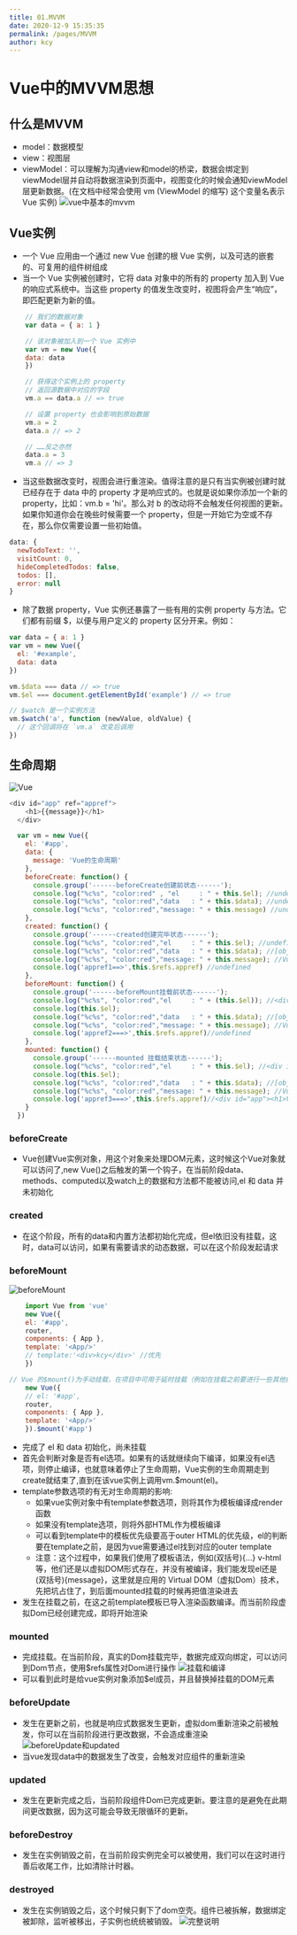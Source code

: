 ```yaml
---
title: 01.MVVM
date: 2020-12-9 15:35:35
permalink: /pages/MVVM
author: kcy
---
```


# Vue中的MVVM思想

## 什么是MVVM
* model：数据模型
* view：视图层
* viewModel：可以理解为沟通view和model的桥梁，数据会绑定到viewModel层并自动将数据渲染到页面中，视图变化的时候会通知viewModel层更新数据。(在文档中经常会使用 vm (ViewModel 的缩写) 这个变量名表示 Vue 实例)
![vue中基本的mvvm](https://user-gold-cdn.xitu.io/2018/6/24/16430751f343e886?imageslim)
## Vue实例
* 一个 Vue 应用由一个通过 new Vue 创建的根 Vue 实例，以及可选的嵌套的、可复用的组件树组成
* 当一个 Vue 实例被创建时，它将 data 对象中的所有的 property 加入到 Vue 的响应式系统中。当这些 property 的值发生改变时，视图将会产生“响应”，即匹配更新为新的值。
```javascript
    // 我们的数据对象
    var data = { a: 1 }

    // 该对象被加入到一个 Vue 实例中
    var vm = new Vue({
    data: data
    })

    // 获得这个实例上的 property
    // 返回源数据中对应的字段
    vm.a == data.a // => true

    // 设置 property 也会影响到原始数据
    vm.a = 2
    data.a // => 2

    // ……反之亦然
    data.a = 3
    vm.a // => 3
```
* 当这些数据改变时，视图会进行重渲染。值得注意的是只有当实例被创建时就已经存在于 data 中的 property 才是响应式的。也就是说如果你添加一个新的 property，比如：vm.b = 'hi'。那么对 b 的改动将不会触发任何视图的更新。如果你知道你会在晚些时候需要一个 property，但是一开始它为空或不存在，那么你仅需要设置一些初始值。
```javascript
data: {
  newTodoText: '',
  visitCount: 0,
  hideCompletedTodos: false,
  todos: [],
  error: null
}
```
* 除了数据 property，Vue 实例还暴露了一些有用的实例 property 与方法。它们都有前缀 $，以便与用户定义的 property 区分开来。例如：
```javascript
var data = { a: 1 }
var vm = new Vue({
  el: '#example',
  data: data
})

vm.$data === data // => true
vm.$el === document.getElementById('example') // => true

// $watch 是一个实例方法
vm.$watch('a', function (newValue, oldValue) {
  // 这个回调将在 `vm.a` 改变后调用
})
```
## 生命周期
![Vue](https://user-gold-cdn.xitu.io/2020/2/19/1705b3133a7575f7?imageView2/0/w/1280/h/960/format/webp/ignore-error/1)
```javascript
<div id="app" ref="appref">
    <h1>{{message}}</h1>
  </div>

  var vm = new Vue({
    el: '#app',
    data: {
      message: 'Vue的生命周期'
    },
    beforeCreate: function() {
      console.group('------beforeCreate创建前状态------');
      console.log("%c%s", "color:red" , "el     : " + this.$el); //undefined
      console.log("%c%s", "color:red","data   : " + this.$data); //undefined 
      console.log("%c%s", "color:red","message: " + this.message) //undefined
    },
    created: function() {
      console.group('------created创建完毕状态------');
      console.log("%c%s", "color:red","el     : " + this.$el); //undefined
      console.log("%c%s", "color:red","data   : " + this.$data); //[object Object] 
      console.log("%c%s", "color:red","message: " + this.message); //Vue的生命周期
      console.log('appref1==>',this.$refs.appref) //undefined
    },
    beforeMount: function() {
      console.group('------beforeMount挂载前状态------');
      console.log("%c%s", "color:red","el     : " + (this.$el)); //<div id="app"><h1>{{message}}</h1></div>
      console.log(this.$el);
      console.log("%c%s", "color:red","data   : " + this.$data); //[object Object] 
      console.log("%c%s", "color:red","message: " + this.message); //Vue的生命周期
      console.log('appref2===>',this.$refs.appref)//undefined
    },
    mounted: function() {
      console.group('------mounted 挂载结束状态------');
      console.log("%c%s", "color:red","el     : " + this.$el); //<div id="app"><h1>Vue的生命周期</h1></div>
      console.log(this.$el);    
      console.log("%c%s", "color:red","data   : " + this.$data); //[object Object]
      console.log("%c%s", "color:red","message: " + this.message); //Vue的生命周期 
      console.log('appref3===>',this.$refs.appref)//<div id="app"><h1>Vue的生命周期</h1></div>
    }
  })
```
### beforeCreate
* Vue创建Vue实例对象，用这个对象来处理DOM元素，这时候这个Vue对象就可以访问了,new Vue()之后触发的第一个钩子，在当前阶段data、methods、computed以及watch上的数据和方法都不能被访问,el 和 data 并未初始化
### created
* 在这个阶段，所有的data和内置方法都初始化完成，但el依旧没有挂载，这时，data可以访问，如果有需要请求的动态数据，可以在这个阶段发起请求
### beforeMount
![beforeMount](https://user-gold-cdn.xitu.io/2020/2/19/1705b51fa3665e9b?imageView2/0/w/1280/h/960/format/webp/ignore-error/1)
```javascript
    import Vue from 'vue'
    new Vue({
    el: '#app',
    router,
    components: { App },
    template: '<App/>'
    // template:'<div>kcy</div>' //优先
    })

// Vue 的$mount()为手动挂载，在项目中可用于延时挂载（例如在挂载之前要进行一些其他操作、判断等），之后要手动挂载上。new Vue时，el和$mount并没有本质上的不同
    new Vue({
    // el: '#app',
    router,
    components: { App },
    template: '<App/>'
    }).$mount('#app')

```

*  完成了 el 和 data 初始化，尚未挂载
*  首先会判断对象是否有el选项。如果有的话就继续向下编译，如果没有el选项，则停止编译，也就意味着停止了生命周期，Vue实例的生命周期走到create就结束了,直到在该vue实例上调用vm.$mount(el)。
* template参数选项的有无对生命周期的影响:
    + 如果vue实例对象中有template参数选项，则将其作为模板编译成render函数
    + 如果没有template选项，则将外部HTML作为模板编译
    + 可以看到template中的模板优先级要高于outer HTML的优先级，el的判断要在template之前，是因为vue需要通过el找到对应的outer template
    + 注意：这个过程中，如果我们使用了模板语法，例如(双括号){...} v-html 等，他们还是以虚拟DOM形式存在，并没有被编译，我们能发现el还是 (双括号){message}，这里就是应用的 Virtual DOM（虚拟Dom）技术，先把坑占住了，到后面mounted挂载的时候再把值渲染进去
* 发生在挂载之前，在这之前template模板已导入渲染函数编译。而当前阶段虚拟Dom已经创建完成，即将开始渲染

### mounted 
* 完成挂载。在当前阶段，真实的Dom挂载完毕，数据完成双向绑定，可以访问到Dom节点，使用$refs属性对Dom进行操作
![挂载和编译](https://user-gold-cdn.xitu.io/2020/2/19/1705b528418fc80a?imageView2/0/w/1280/h/960/format/webp/ignore-error/1)
* 可以看到此时是给vue实例对象添加$el成员，并且替换掉挂载的DOM元素
### beforeUpdate
* 发生在更新之前，也就是响应式数据发生更新，虚拟dom重新渲染之前被触发，你可以在当前阶段进行更改数据，不会造成重渲染
![beforeUpdate和updated](https://segmentfault.com/img/bVVU0E?w=558&h=295)
* 当vue发现data中的数据发生了改变，会触发对应组件的重新渲染
### updated
* 发生在更新完成之后，当前阶段组件Dom已完成更新。要注意的是避免在此期间更改数据，因为这可能会导致无限循环的更新。
### beforeDestroy
* 发生在实例销毁之前，在当前阶段实例完全可以被使用，我们可以在这时进行善后收尾工作，比如清除计时器。
### destroyed
* 发生在实例销毁之后，这个时候只剩下了dom空壳。组件已被拆解，数据绑定被卸除，监听被移出，子实例也统统被销毁。
![完整说明](https://user-gold-cdn.xitu.io/2019/7/2/16bb2946c711b0b6?imageView2/0/w/1280/h/960/format/webp/ignore-error/1)